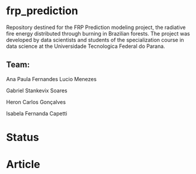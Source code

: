 # frp_prediction
Repository destined for the FRP Prediction modeling project, the radiative fire energy distributed through burning in Brazilian forests. 
The project was developed by data scientists and students of the specialization course in data science at the Universidade Tecnologica Federal do Parana.

## Team:

Ana Paula Fernandes Lucio Menezes 

Gabriel Stankevix Soares

Heron Carlos Gonçalves

Isabela  Fernanda Capetti

# Status




# Article
